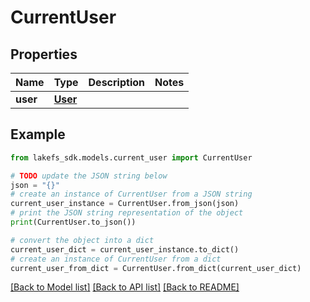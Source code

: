 # CurrentUser


## Properties

Name | Type | Description | Notes
------------ | ------------- | ------------- | -------------
**user** | [**User**](User.md) |  | 

## Example

```python
from lakefs_sdk.models.current_user import CurrentUser

# TODO update the JSON string below
json = "{}"
# create an instance of CurrentUser from a JSON string
current_user_instance = CurrentUser.from_json(json)
# print the JSON string representation of the object
print(CurrentUser.to_json())

# convert the object into a dict
current_user_dict = current_user_instance.to_dict()
# create an instance of CurrentUser from a dict
current_user_from_dict = CurrentUser.from_dict(current_user_dict)
```
[[Back to Model list]](../README.md#documentation-for-models) [[Back to API list]](../README.md#documentation-for-api-endpoints) [[Back to README]](../README.md)


